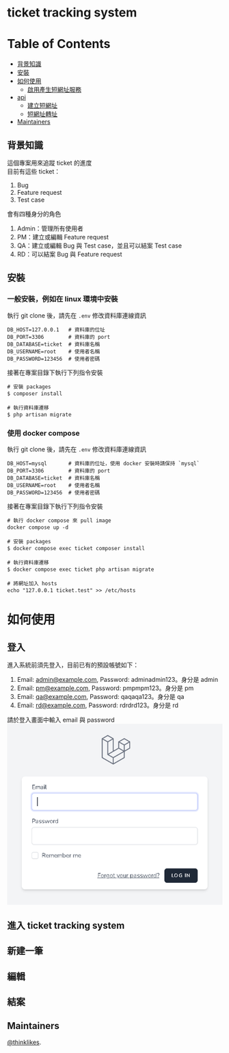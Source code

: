 # ticket tracking system

# Table of Contents
- [背景知識](#背景知識)
- [安裝](#安裝)
- [如何使用](#如何使用)
    - [啟用產生短網址服務](#啟用產生短網址代碼服務)
- [api](#api)
    - [建立短網址](#建立短網址)
    - [短網址轉址](#短網址轉址)
- [Maintainers](#maintainers)

## 背景知識
這個專案用來追蹤 ticket 的進度  
目前有這些 ticket：  
1. Bug
2. Feature request
3. Test case

會有四種身分的角色  
1. Admin：管理所有使用者
2. PM：建立或編輯 Feature request
3. QA：建立或編輯 Bug 與 Test case，並且可以結案 Test case
4. RD：可以結案 Bug 與 Feature request

## 安裝
### 一般安裝，例如在 linux 環境中安裝
執行 git clone 後，請先在 `.env` 修改資料庫連線資訊
```dotenv
DB_HOST=127.0.0.1   # 資料庫的位址
DB_PORT=3306        # 資料庫的 port
DB_DATABASE=ticket  # 資料庫名稱
DB_USERNAME=root    # 使用者名稱
DB_PASSWORD=123456  # 使用者密碼
```

接著在專案目錄下執行下列指令安裝
```shell
# 安裝 packages
$ composer install

# 執行資料庫遷移
$ php artisan migrate
```

### 使用 docker compose
執行 git clone 後，請先在 `.env` 修改資料庫連線資訊
```dotenv
DB_HOST=mysql       # 資料庫的位址，使用 docker 安裝時請保持 `mysql`
DB_PORT=3306        # 資料庫的 port
DB_DATABASE=ticket  # 資料庫名稱
DB_USERNAME=root    # 使用者名稱
DB_PASSWORD=123456  # 使用者密碼
```

接著在專案目錄下執行下列指令安裝
```shell
# 執行 docker compose 來 pull image
docker compose up -d

# 安裝 packages
$ docker compose exec ticket composer install

# 執行資料庫遷移
$ docker compose exec ticket php artisan migrate

# 將網址加入 hosts
echo "127.0.0.1 ticket.test" >> /etc/hosts
```

# 如何使用
## 登入
進入系統前須先登入，目前已有的預設帳號如下：
1. Email: admin@example.com, Password: adminadmin123。身分是 admin
2. Email: pm@example.com, Password: pmpmpm123。身分是 pm
3. Email: qa@example.com, Password: qaqaqa123。身分是 qa
4. Email: rd@example.com, Password: rdrdrd123。身分是 rd

請於登入畫面中輸入 email 與 password  
![login](resources/images/ticket1.png)

## 進入 ticket tracking system

## 新建一筆

## 編輯

## 結案

## Maintainers
[@thinklikes](https://github.com/thinklikes).
